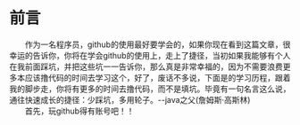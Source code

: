 前言
==============
&emsp;&emsp;作为一名程序员，github的使用最好要学会的，如果你现在看到这篇文章，很幸运的告诉你，你将在学会github的使用上，走上了捷径，当初如果我能够有个人在我前面踩坑，并把这些坑一一告诉你，那么真是非常幸福的，因为不需要浪费更多本应该撸代码的时间去学习这个，好了，废话不多说，下面是的学习历程，跟着我的脚步走，你将有更多的时间去撸代码，而不是填坑。毕竟有一句名言这么说，通往快速成长的捷径：少踩坑，多用轮子。--java之父(詹姆斯·高斯林)<br>
&emsp;&emsp;首先，玩github得有账号吧！！
  
